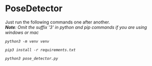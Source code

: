 # PoseDetector

Just run the following commands one after another. <br />
<i>**Note**: Omit the suffix '3' in python and pip commands if you are using windows or mac<i/>
```
python3 -m venv venv
```
```
pip3 install -r requirements.txt
```
```
python3 pose_detector.py
```

